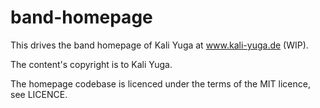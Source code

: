 # band-homepage

This drives the band homepage of Kali Yuga at www.kali-yuga.de (WIP).

The content's copyright is to Kali Yuga.

The homepage codebase is licenced under the terms of the MIT licence, see LICENCE.
